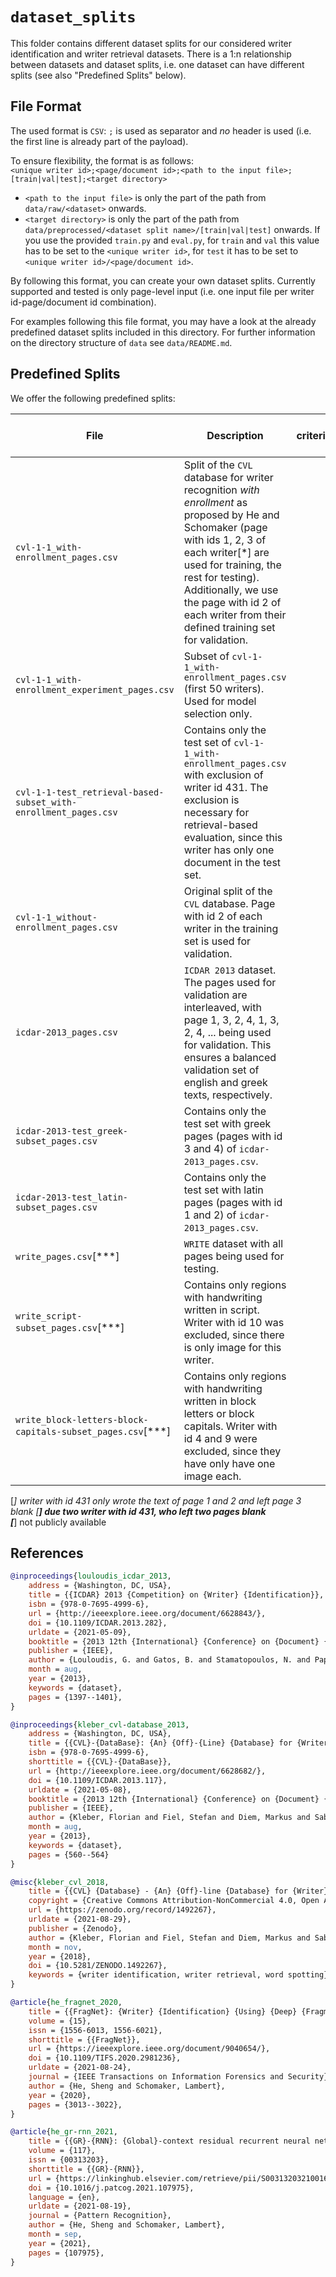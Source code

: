 # `dataset_splits`
This folder contains different dataset splits for our considered writer identification and writer retrieval datasets. There is a 1:n relationship between datasets and dataset splits, i.e. one dataset can have different splits (see also "Predefined Splits" below).

## File Format
The used format is `CSV`: `;` is used as separator and *no* header is used (i.e. the first line is already part of the payload).

To ensure flexibility, the format is as follows:   
`<unique writer id>;<page/document id>;<path to the input file>;[train|val|test];<target directory>`

- `<path to the input file>` is only the part of the path from `data/raw/<dataset>` onwards.
- `<target directory>` is only the part of the path from `data/preprocessed/<dataset split name>/[train|val|test]` onwards. If you use the provided `train.py` and `eval.py`, for `train` and `val` this value has to be set to the `<unique writer id>`, for `test` it has to be set to `<unique writer id>/<page/document id>`.

By following this format, you can create your own dataset splits. Currently supported and tested is only page-level input (i.e. one input file per writer id-page/document id combination).

For examples following this file format, you may have a look at the already predefined dataset splits included in this directory. For further information on the directory structure of `data` see `data/README.md`.


## Predefined Splits

We offer the following predefined splits:

| File | Description |   Max. *k* (hard criterion/retrieval-based) |   
| ------------- |-------------|-------------:|    
| `cvl-1-1_with-enrollment_pages.csv`      | Split of the `CVL` database for writer recognition *with enrollment* as proposed by He and Schomaker (page with ids 1, 2, 3 of each writer[*] are used for training, the rest for testing). Additionally, we use the page with id 2 of each writer from their defined training set for validation. | 0 |   
| `cvl-1-1_with-enrollment_experiment_pages.csv`      | Subset of `cvl-1-1_with-enrollment_pages.csv` (first 50 writers). Used for model selection only. | 1 |   
| `cvl-1-1-test_retrieval-based-subset_with-enrollment_pages.csv`      | Contains only the test set of `cvl-1-1_with-enrollment_pages.csv` with exclusion of writer id 431. The exclusion is necessary for retrieval-based evaluation, since this writer has only one document in the test set. | 1 |   
| `cvl-1-1_without-enrollment_pages.csv`      | Original split of the `CVL` database. Page with id 2 of each writer in the training set is used for validation. | 2[**] |   
| `icdar-2013_pages.csv`      | `ICDAR 2013` dataset. The pages used for validation are interleaved, with page 1, 3, 2, 4, 1, 3, 2, 4, ... being used for validation. This ensures a balanced validation set of english and greek texts, respectively.  | 3 |   
| `icdar-2013-test_greek-subset_pages.csv`      | Contains only the test set with greek pages (pages with id 3 and 4) of `icdar-2013_pages.csv`.  | 1 |   
| `icdar-2013-test_latin-subset_pages.csv`      | Contains only the test set with latin pages (pages with id 1 and 2) of `icdar-2013_pages.csv`.  | 1 |   
| `write_pages.csv`[***]      | `WRITE` dataset with all pages being used for testing. | 1 |   
| `write_script-subset_pages.csv`[***]      | Contains only regions with handwriting written in script. Writer with id 10 was excluded, since there is only image for this writer. | 1 |   
| `write_block-letters-block-capitals-subset_pages.csv`[***]      | Contains only regions with handwriting written in block letters or block capitals. Writer with id 4 and 9 were excluded, since they have only have one image each. | 1 |   

[*] writer with id 431 only wrote the text of page 1 and 2 and left page 3 blank
[**] due two writer with id 431, who left two pages blank   
[***] not publicly available


## References

```bibtex
@inproceedings{louloudis_icdar_2013,
	address = {Washington, DC, USA},
	title = {{ICDAR} 2013 {Competition} on {Writer} {Identification}},
	isbn = {978-0-7695-4999-6},
	url = {http://ieeexplore.ieee.org/document/6628843/},
	doi = {10.1109/ICDAR.2013.282},
	urldate = {2021-05-09},
	booktitle = {2013 12th {International} {Conference} on {Document} {Analysis} and {Recognition}},
	publisher = {IEEE},
	author = {Louloudis, G. and Gatos, B. and Stamatopoulos, N. and Papandreou, A.},
	month = aug,
	year = {2013},
	keywords = {dataset},
	pages = {1397--1401},
}
```

```bibtex
@inproceedings{kleber_cvl-database_2013,
	address = {Washington, DC, USA},
	title = {{CVL}-{DataBase}: {An} {Off}-{Line} {Database} for {Writer} {Retrieval}, {Writer} {Identification} and {Word} {Spotting}},
	isbn = {978-0-7695-4999-6},
	shorttitle = {{CVL}-{DataBase}},
	url = {http://ieeexplore.ieee.org/document/6628682/},
	doi = {10.1109/ICDAR.2013.117},
	urldate = {2021-05-08},
	booktitle = {2013 12th {International} {Conference} on {Document} {Analysis} and {Recognition}},
	publisher = {IEEE},
	author = {Kleber, Florian and Fiel, Stefan and Diem, Markus and Sablatnig, Robert},
	month = aug,
	year = {2013},
	keywords = {dataset},
	pages = {560--564}
}
```

```bibtex
@misc{kleber_cvl_2018,
	title = {{CVL} {Database} - {An} {Off}-line {Database} for {Writer} {Retrieval}, {Writer} {Identification} and {Word} {Spotting}},
	copyright = {Creative Commons Attribution-NonCommercial 4.0, Open Access},
	url = {https://zenodo.org/record/1492267},
	urldate = {2021-08-29},
	publisher = {Zenodo},
	author = {Kleber, Florian and Fiel, Stefan and Diem, Markus and Sablatnig, Robert},
	month = nov,
	year = {2018},
	doi = {10.5281/ZENODO.1492267},
	keywords = {writer identification, writer retrieval, word spotting},
}
```

```bibtex
@article{he_fragnet_2020,
	title = {{FragNet}: {Writer} {Identification} {Using} {Deep} {Fragment} {Networks}},
	volume = {15},
	issn = {1556-6013, 1556-6021},
	shorttitle = {{FragNet}},
	url = {https://ieeexplore.ieee.org/document/9040654/},
	doi = {10.1109/TIFS.2020.2981236},
	urldate = {2021-08-24},
	journal = {IEEE Transactions on Information Forensics and Security},
	author = {He, Sheng and Schomaker, Lambert},
	year = {2020},
	pages = {3013--3022},
}
```

```bibtex
@article{he_gr-rnn_2021,
	title = {{GR}-{RNN}: {Global}-context residual recurrent neural networks for writer identification},
	volume = {117},
	issn = {00313203},
	shorttitle = {{GR}-{RNN}},
	url = {https://linkinghub.elsevier.com/retrieve/pii/S003132032100162X},
	doi = {10.1016/j.patcog.2021.107975},
	language = {en},
	urldate = {2021-08-19},
	journal = {Pattern Recognition},
	author = {He, Sheng and Schomaker, Lambert},
	month = sep,
	year = {2021},
	pages = {107975},
}
```